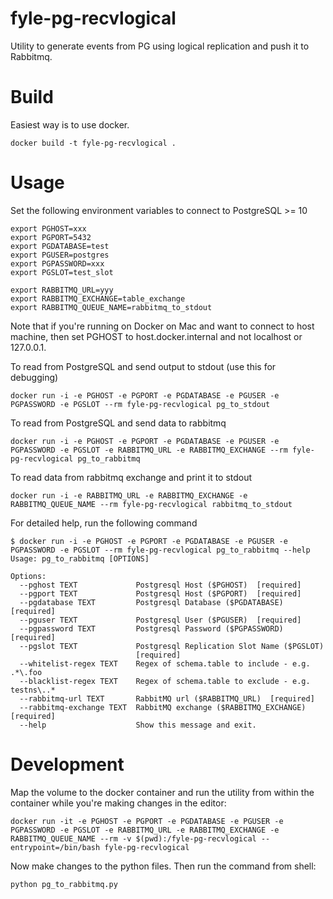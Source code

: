 # fyle-pg-recvlogical

Utility to generate events from PG using logical replication and push it to Rabbitmq.

# Build

Easiest way is to use docker.

```
docker build -t fyle-pg-recvlogical .
```

# Usage

Set the following environment variables to connect to PostgreSQL >= 10

```
export PGHOST=xxx
export PGPORT=5432
export PGDATABASE=test
export PGUSER=postgres
export PGPASSWORD=xxx
export PGSLOT=test_slot

export RABBITMQ_URL=yyy
export RABBITMQ_EXCHANGE=table_exchange
export RABBITMQ_QUEUE_NAME=rabbitmq_to_stdout

```

Note that if you're running on Docker on Mac and want to connect to host machine, then set PGHOST to host.docker.internal and not localhost or 127.0.0.1.

To read from PostgreSQL and send output to stdout (use this for debugging)

```
docker run -i -e PGHOST -e PGPORT -e PGDATABASE -e PGUSER -e PGPASSWORD -e PGSLOT --rm fyle-pg-recvlogical pg_to_stdout
```

To read from PostgreSQL and send data to rabbitmq
```
docker run -i -e PGHOST -e PGPORT -e PGDATABASE -e PGUSER -e PGPASSWORD -e PGSLOT -e RABBITMQ_URL -e RABBITMQ_EXCHANGE --rm fyle-pg-recvlogical pg_to_rabbitmq
```

To read data from rabbitmq exchange and print it to stdout
```
docker run -i -e RABBITMQ_URL -e RABBITMQ_EXCHANGE -e RABBITMQ_QUEUE_NAME --rm fyle-pg-recvlogical rabbitmq_to_stdout
```

For detailed help, run the following command

```
$ docker run -i -e PGHOST -e PGPORT -e PGDATABASE -e PGUSER -e PGPASSWORD -e PGSLOT --rm fyle-pg-recvlogical pg_to_rabbitmq --help
Usage: pg_to_rabbitmq [OPTIONS]

Options:
  --pghost TEXT             Postgresql Host ($PGHOST)  [required]
  --pgport TEXT             Postgresql Host ($PGPORT)  [required]
  --pgdatabase TEXT         Postgresql Database ($PGDATABASE)  [required]
  --pguser TEXT             Postgresql User ($PGUSER)  [required]
  --pgpassword TEXT         Postgresql Password ($PGPASSWORD)  [required]
  --pgslot TEXT             Postgresql Replication Slot Name ($PGSLOT)
                            [required]
  --whitelist-regex TEXT    Regex of schema.table to include - e.g. .*\.foo
  --blacklist-regex TEXT    Regex of schema.table to exclude - e.g. testns\..*
  --rabbitmq-url TEXT       RabbitMQ url ($RABBITMQ_URL)  [required]
  --rabbitmq-exchange TEXT  RabbitMQ exchange ($RABBITMQ_EXCHANGE)  [required]
  --help                    Show this message and exit.
```

# Development

Map the volume to the docker container and run the utility from within the container while you're making changes in the editor:

```
docker run -it -e PGHOST -e PGPORT -e PGDATABASE -e PGUSER -e PGPASSWORD -e PGSLOT -e RABBITMQ_URL -e RABBITMQ_EXCHANGE -e RABBITMQ_QUEUE_NAME --rm -v $(pwd):/fyle-pg-recvlogical --entrypoint=/bin/bash fyle-pg-recvlogical
```

Now make changes to the python files. Then run the command from shell:

```
python pg_to_rabbitmq.py
```

